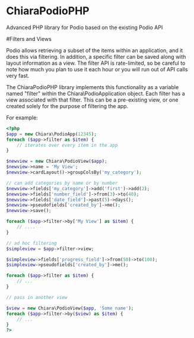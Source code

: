ChiaraPodioPHP
==============

Advanced PHP library for Podio based on the existing Podio API

#Filters and Views

Podio allows retrieving a subset of the items within an application, and it
does this via filtering.  In addition, a specific filter can be saved along
with layout information as a view.  The filter API is rate-limited, so be
careful to note how much you plan to use it each hour or you will run out of
API calls very fast.

The ChiaraPodioPHP library implements this functionality as a variable named
"filter" within the Chiara\PodioApplication object.  Each filter has a view
associated with that filter.  This can be a pre-existing view, or one created
solely for the purpose of filtering the app.

For example:

```php
<?php
$app = new Chiara\PodioApp(12345);
foreach ($app->filter as $item) {
    // iterates over every item in the app
}

$newview = new Chiara\PodioView($app);
$newview->name = 'My View';
$newview->cardLayout()->groupColsBy('my_category');

// can add categories by name or by number
$newview->fields['my_category']->add('first')->add(2);
$newview->fields['number_field']->from(3)->to(40);
$newview->fields['date_field']->past(5)->days();
$newview->pseudofields['created_by']->me();
$newview->save();

foreach ($app->filter->by['My View'] as $item) {
    // ....
}

// ad hoc filtering
$simpleview = $app->filter->view;

$simpleview->fields['progress_field']->from(50)->to(100);
$simpleview->pseudofields['created_by']->me();

foreach ($app->filter as $item) {
    // ...
}

// pass in another view

$view = new Chiara\PodioView($app, 'Some name');
foreach ($app->filter->by($view) as $item) {
    // ...
}
?>
```

